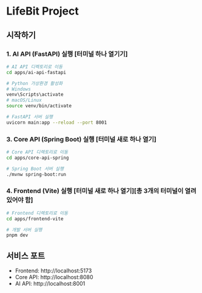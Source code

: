 # LifeBit Project

## 시작하기

### 1. AI API (FastAPI) 실행 [터미널 하나 열기기]
```bash
# AI API 디렉토리로 이동
cd apps/ai-api-fastapi

# Python 가상환경 활성화
# Windows
venv\Scripts\activate
# macOS/Linux
source venv/bin/activate

# FastAPI 서버 실행
uvicorn main:app --reload --port 8001
```

### 3. Core API (Spring Boot) 실행 [터미널 새로 하나 열기]
```bash
# Core API 디렉토리로 이동
cd apps/core-api-spring

# Spring Boot 서버 실행
./mvnw spring-boot:run
```

### 4. Frontend (Vite) 실행 [터미널 새로 하나 열기][총 3개의 터미널이 열려 있어야 함]
```bash
# Frontend 디렉토리로 이동
cd apps/frontend-vite

# 개발 서버 실행
pnpm dev
```

## 서비스 포트
- Frontend: http://localhost:5173
- Core API: http://localhost:8080
- AI API: http://localhost:8001